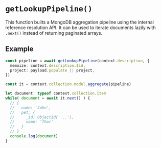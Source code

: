 # `getLookupPipeline()`

This function builts a MongoDB aggregation pipeline using the internal reference resolution API. It can be used to iterate documents lazily with `.next()` instead of returning paginated arrays.

## Example

```typescript
const pipeline = await getLookupPipeline(context.description, {
  memoize: context.description.$id,
  project: payload.populate || project,
})

const it = context.collection.model.aggregate(pipeline)

let document: typeof context.collection.item
while( document = await it.next() ) {
  // {
  //   name: 'John',
  //   pet: {
  //     _id: ObjectId('...'),
  //     name: 'Thor'
  //   }
  // }
  console.log(document)
}
```

